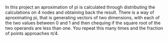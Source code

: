 In this project an aproximation of pi is calculated through distributing the calculations on 4 nodes and obtaining back the result. There is a way of aproximating pi, that is generating vectors of two dimensions, with each of the two values between 0 and 1 and then chequing if the square root of the two operands are less than one. You repeat this many times and the fraction of points approaches π/4.
